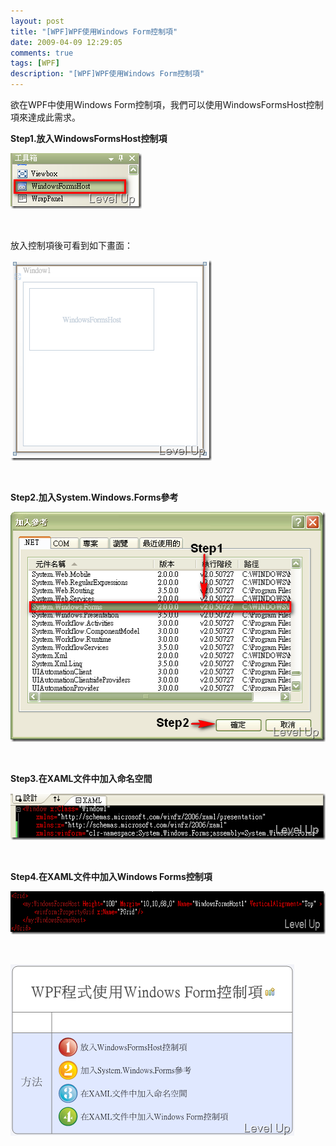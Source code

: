 ```yaml
---
layout: post
title: "[WPF]WPF使用Windows Form控制項"
date: 2009-04-09 12:29:05
comments: true
tags: [WPF]
description: "[WPF]WPF使用Windows Form控制項"
---
```

<p>
	欲在WPF中使用Windows Form控制項，我們可以使用WindowsFormsHost控制項來達成此需求。</p>
<p>
	<strong>Step1.放入WindowsFormsHost控制項</strong></p>
<p>
	<img alt="image" border="0" height="89" src="\images\posts\7929\image_thumb.png" style="border-right-width: 0px; border-top-width: 0px; border-bottom-width: 0px; border-left-width: 0px" width="210" /></p>
<p>
	 </p>
<p>
	放入控制項後可看到如下畫面：</p>
<p>
	<img alt="image" border="0" height="321" src="\images\posts\7929\image_thumb_1.png" style="border-right-width: 0px; border-top-width: 0px; border-bottom-width: 0px; border-left-width: 0px" width="322" /></p>
<p>
	 </p>
<p>
	<strong>Step2.加入System.Windows.Forms參考</strong></p>
<p>
	<img alt="image" border="0" height="368" src="\images\posts\7929\image_thumb_2.png" style="border-right-width: 0px; border-top-width: 0px; border-bottom-width: 0px; border-left-width: 0px" width="506" /></p>
<p>
	 </p>
<p>
	<strong>Step3.在XAML文件中加入命名空間</strong></p>
<p>
	<img alt="image" border="0" height="75" src="\images\posts\7929\image_thumb_3.png" style="border-right-width: 0px; border-top-width: 0px; border-bottom-width: 0px; border-left-width: 0px" width="535" /></p>
<p>
	 </p>
<p>
	<strong>Step4.在XAML文件中加入Windows Forms控制項</strong></p>
<p>
	<img alt="image" border="0" height="69" src="\images\posts\7929\image_thumb_4.png" style="border-right-width: 0px; border-top-width: 0px; border-bottom-width: 0px; border-left-width: 0px" width="656" /></p>
<p>
	 </p>
<p>
	<img alt="image" border="0" height="274" src="\images\posts\7929\image_thumb_5.png" style="border-right-width: 0px; border-top-width: 0px; border-bottom-width: 0px; border-left-width: 0px" width="454" /></p>
